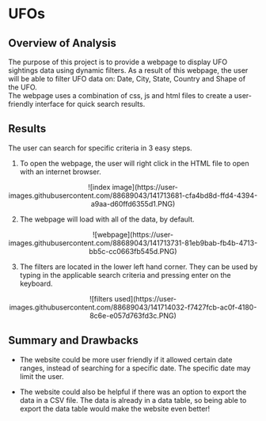 # UFOs

## Overview of Analysis 

The purpose of this project is to provide a webpage to display UFO sightings data using dynamic filters. 
As a result of this webpage, the user will be able to filter UFO data on: Date, City, State, Country and Shape of the UFO.  
The webpage uses a combination of css, js and html files to create a user-friendly interface for quick search results. 

## Results

The user can search for specific criteria in 3 easy steps. 

1. To open the webpage, the user will right click in the HTML file to open with an internet browser. 

<p align="center">![index image](https://user-images.githubusercontent.com/88689043/141713681-cfa4bd8d-ffd4-4394-a9aa-d60ffd6355d1.PNG)

2. The webpage will load with all of the data, by default.
 
<p align="center"> ![webpage](https://user-images.githubusercontent.com/88689043/141713731-81eb9bab-fb4b-4713-bb5c-cc0663fb545d.PNG)

3. The filters are located in the lower left hand corner. They can be used by typing in the applicable search criteria and pressing enter on the keyboard. 
  
<p align="center">![filters used](https://user-images.githubusercontent.com/88689043/141714032-f7427fcb-ac0f-4180-8c6e-e057d763fd3c.PNG)


## Summary and Drawbacks

- The website could be more user friendly if it allowed certain date ranges, instead of searching for a specific date. The specific date may limit the user. 

- The website could also be helpful if there was an option to export the data in a CSV file. The data is already in a data table, so being able to export the data table would make the website even better!
